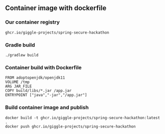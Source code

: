 ## Container image with dockerfile

### Our container registry
```
ghcr.io/giggle-projects/spring-secure-hackathon
```

### Gradle build
```
./gradlew build
```

### Container build with Dockerfile
```
FROM adoptopenjdk/openjdk11
VOLUME /tmp
ARG JAR_FILE
COPY build/libs/*.jar /app.jar
ENTRYPOINT ["java","-jar","/app.jar"]
```

### Build container image and publish
```
docker build -t ghcr.io/giggle-projects/spring-secure-hackathon:latest .
docker push ghcr.io/giggle-projects/spring-secure-hackathon
```
